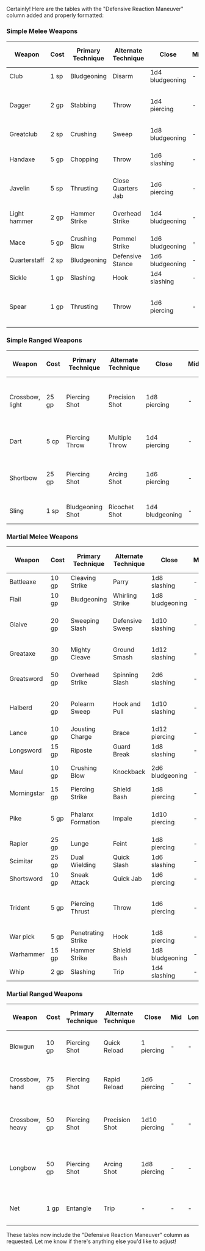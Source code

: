 Certainly! Here are the tables with the "Defensive Reaction Maneuver" column added and properly formatted:

### Simple Melee Weapons
| Weapon       | Cost | Primary Technique | Alternate Technique | Close            | Mid | Long | Weight | Properties                                | Maneuver          | Defensive Reaction Maneuver |
|--------------|------|-------------------|---------------------|------------------|-----|------|--------|-------------------------------------------|-------------------|-----------------------------|
| Club         | 1 sp | Bludgeoning       | Disarm              | 1d4 bludgeoning  | -   | -    | 2 lb.  | Light                                     | Stunning Blow     | Parry                       |
| Dagger       | 2 gp | Stabbing          | Throw               | 1d4 piercing     | -   | -    | 1 lb.  | Finesse, light, thrown (range 20/60)      | Quick Stab        | Deflect                     |
| Greatclub    | 2 sp | Crushing          | Sweep               | 1d8 bludgeoning  | -   | -    | 10 lb. | Two-handed                                | Overhead Smash    | Block                       |
| Handaxe      | 5 gp | Chopping          | Throw               | 1d6 slashing     | -   | -    | 2 lb.  | Light, thrown (range 20/60)               | Chop              | Guard                       |
| Javelin      | 5 sp | Thrusting         | Close Quarters Jab  | 1d6 piercing     | -   | -    | 2 lb.  | Thrown (range 30/120)                     | Piercing Throw    | Dodge                       |
| Light hammer | 2 gp | Hammer Strike     | Overhead Strike     | 1d4 bludgeoning  | -   | -    | 2 lb.  | Light, thrown (range 20/60)               | Hammer Throw      | Block                       |
| Mace         | 5 gp | Crushing Blow     | Pommel Strike       | 1d6 bludgeoning  | -   | -    | 4 lb.  | -                                         | Crushing Blow     | Shield Block                |
| Quarterstaff | 2 sp | Bludgeoning       | Defensive Stance    | 1d6 bludgeoning  | -   | -    | 4 lb.  | Versatile (1d8)                           | Spinning Strike   | Parry                       |
| Sickle       | 1 gp | Slashing          | Hook                | 1d4 slashing     | -   | -    | 2 lb.  | Light                                     | Reaping Swing     | Guard                       |
| Spear        | 1 gp | Thrusting         | Throw               | 1d6 piercing     | -   | -    | 3 lb.  | Thrown (range 20/60), versatile (1d8)     | Lunging Thrust    | Dodge                       |

### Simple Ranged Weapons
| Weapon          | Cost | Primary Technique | Alternate Technique | Close          | Mid | Long | Weight | Properties                                      | Maneuver          | Defensive Reaction Maneuver |
|-----------------|------|-------------------|---------------------|----------------|-----|------|--------|-------------------------------------------------|-------------------|-----------------------------|
| Crossbow, light | 25 gp | Piercing Shot    | Precision Shot      | 1d8 piercing   | -   | -    | 5 lb.  | Ammunition (range 80/320), loading, two-handed  | Rapid Reload      | Duck                        |
| Dart            | 5 cp | Piercing Throw   | Multiple Throw      | 1d4 piercing   | -   | -    | 1/4 lb.| Finesse, thrown (range 20/60)                   | Quick Throw       | Dodge                       |
| Shortbow        | 25 gp | Piercing Shot    | Arcing Shot         | 1d6 piercing   | -   | -    | 2 lb.  | Ammunition (range 80/320), two-handed           | Rapid Shot        | Sidestep                    |
| Sling           | 1 sp | Bludgeoning Shot | Ricochet Shot       | 1d4 bludgeoning| -   | -    | -      | Ammunition (range 30/120)                       | Quick Reload      | Duck                        |

### Martial Melee Weapons
| Weapon      | Cost | Primary Technique | Alternate Technique | Close          | Mid | Long | Weight | Properties                                | Maneuver          | Defensive Reaction Maneuver |
|-------------|------|-------------------|---------------------|----------------|-----|------|--------|-------------------------------------------|-------------------|-----------------------------|
| Battleaxe   | 10 gp | Cleaving Strike  | Parry               | 1d8 slashing   | -   | -    | 4 lb.  | Versatile (1d10)                          | Cleaving Strike   | Block                       |
| Flail       | 10 gp | Bludgeoning      | Whirling Strike     | 1d8 bludgeoning| -   | -    | 2 lb.  | -                                         | Entangling Attack | Parry                       |
| Glaive      | 20 gp | Sweeping Slash   | Defensive Sweep     | 1d10 slashing  | -   | -    | 6 lb.  | Heavy, reach, two-handed                  | Sweeping Slash    | Guard                       |
| Greataxe    | 30 gp | Mighty Cleave    | Ground Smash        | 1d12 slashing  | -   | -    | 7 lb.  | Heavy, two-handed                         | Mighty Cleave     | Block                       |
| Greatsword  | 50 gp | Overhead Strike  | Spinning Slash      | 2d6 slashing   | -   | -    | 6 lb.  | Heavy, two-handed                         | Overhead Strike   | Parry                       |
| Halberd     | 20 gp | Polearm Sweep    | Hook and Pull       | 1d10 slashing  | -   | -    | 6 lb.  | Heavy, reach, two-handed                  | Polearm Sweep     | Guard                       |
| Lance       | 10 gp | Jousting Charge  | Brace               | 1d12 piercing  | -   | -    | 6 lb.  | Reach, special                            | Jousting Charge   | Block                       |
| Longsword   | 15 gp | Riposte          | Guard Break         | 1d8 slashing   | -   | -    | 3 lb.  | Versatile (1d10)                          | Riposte           | Parry                       |
| Maul        | 10 gp | Crushing Blow    | Knockback           | 2d6 bludgeoning| -   | -    | 10 lb. | Heavy, two-handed                         | Crushing Blow     | Block                       |
| Morningstar | 15 gp | Piercing Strike  | Shield Bash         | 1d8 piercing   | -   | -    | 4 lb.  | -                                         | Piercing Strike   | Guard                       |
| Pike        | 5 gp  | Phalanx Formation| Impale              | 1d10 piercing  | -   | -    | 18 lb. | Heavy, reach, two-handed                  | Phalanx Formation | Block                       |
| Rapier      | 25 gp | Lunge            | Feint               | 1d8 piercing   | -   | -    | 2 lb.  | Finesse                                   | Lunge             | Sidestep                    |
| Scimitar    | 25 gp | Dual Wielding    | Quick Slash         | 1d6 slashing   | -   | -    | 3 lb.  | Finesse, light                            | Dual Wielding     | Parry                       |
| Shortsword  | 10 gp | Sneak Attack     | Quick Jab           | 1d6 piercing   | -   | -    | 2 lb.  | Finesse, light                            | Sneak Attack      | Sidestep                    |
| Trident     | 5 gp  | Piercing Thrust  | Throw               | 1d6 piercing   | -   | -    | 4 lb.  | Thrown (range 20/60), versatile (1d8)     | Piercing Thrust   | Block                       |
| War pick    | 5 gp  | Penetrating Strike| Hook               | 1d8 piercing   | -   | -    | 2 lb.  | -                                         | Penetrating Strike| Parry                       |
| Warhammer   | 15 gp | Hammer Strike    | Shield Bash         | 1d8 bludgeoning| -   | -    | 2 lb.  | Versatile (1d10)                          | Hammer Strike     | Block                       |
| Whip        | 2 gp  | Slashing         | Trip                | 1d4 slashing   | -   | -    | 3 lb.  | Finesse, reach                            | Disarm            | Dodge                       |

### Martial Ranged Weapons
| Weapon           | Cost | Primary Technique | Alternate Technique | Close          | Mid           | Long          | Weight | Properties                                      | Maneuver          | Defensive Reaction Maneuver |
|------------------|------|-------------------|---------------------|----------------|---------------|---------------|--------|-------------------------------------------------|-------------------|-----------------------------|
| Blowgun          | 10 gp | Piercing Shot    | Quick Reload        | 1 piercing     | -             | -             | 1 lb.  | Ammunition (range 25/100), loading               | Rapid Reload      | Duck                        |
| Crossbow, hand   | 75 gp | Piercing Shot    | Rapid Reload        | 1d6 piercing   | -             | -             | 3 lb.  | Ammunition (range 30/120), light, loading        | Rapid Reload      | Sidestep                    |
| Crossbow, heavy  | 50 gp | Piercing Shot    | Precision Shot      | 1d10 piercing  | -             | -             | 18 lb. | Ammunition (range 100/400), heavy, loading       | Precision Shot    | Parry                       |
| Longbow          | 50 gp | Piercing Shot    | Arcing Shot         | 1d8 piercing   | -             | -             | 2 lb.  | Ammunition (range 150/600), heavy, two-handed   | Rapid Shot        | Sidestep                    |
| Net              | 1 gp  | Entangle         | Trip                | -              | -             | -             | 3 lb.  | Special, thrown (range 5/15)                    | Capture           | Dodge                        |

These tables now include the "Defensive Reaction Maneuver" column as requested. Let me know if there's anything else you'd like to adjust!